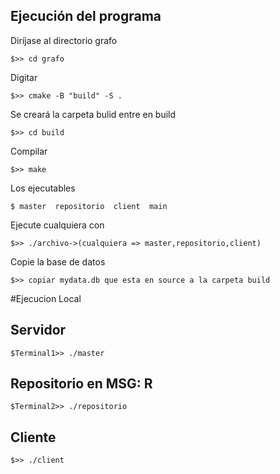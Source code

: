 
## Ejecución del programa

Diríjase al directorio grafo
~~~
$>> cd grafo
~~~
Digitar
~~~
$>> cmake -B "build" -S .
~~~ 
Se creará la carpeta bulid entre en build
~~~
$>> cd build
~~~
Compilar
~~~
$>> make
~~~
Los ejecutables 
~~~
$ master  repositorio  client  main
~~~
Ejecute cualquiera con
~~~
$>> ./archivo->(cualquiera => master,repositorio,client)
~~~
Copie la base de datos
~~~
$>> copiar mydata.db que esta en source a la carpeta build
~~~
#Ejecucion Local
## Servidor
~~~
$Terminal1>> ./master
~~~
## Repositorio  en MSG: R
~~~
$Terminal2>> ./repositorio  
~~~
## Cliente
~~~
$>> ./client
~~~


